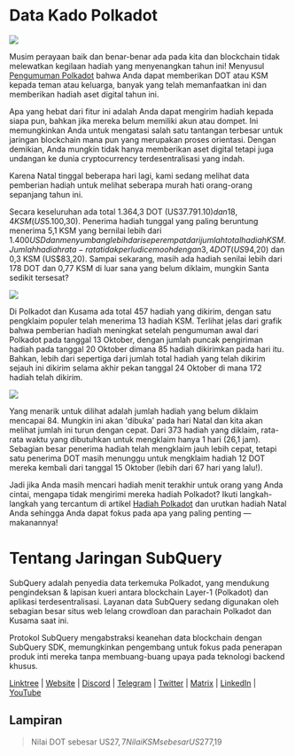 # Data Kado Polkadot

![](https://miro.medium.com/max/1400/1*Y_Fm1wWLcN9lAbWr0KK1qA.png)

Musim perayaan baik dan benar-benar ada pada kita dan blockchain tidak melewatkan kegilaan hadiah yang menyenangkan tahun ini! Menyusul [Pengumuman Polkadot](https://polkadot.network/blog/introducing-polkadot-kusama-gifts/) bahwa Anda dapat memberikan DOT atau KSM kepada teman atau keluarga, banyak yang telah memanfaatkan ini dan memberikan hadiah aset digital tahun ini.

Apa yang hebat dari fitur ini adalah Anda dapat mengirim hadiah kepada siapa pun, bahkan jika mereka belum memiliki akun atau dompet. Ini memungkinkan Anda untuk mengatasi salah satu tantangan terbesar untuk jaringan blockchain mana pun yang merupakan proses orientasi. Dengan demikian, Anda mungkin tidak hanya memberikan aset digital tetapi juga undangan ke dunia cryptocurrency terdesentralisasi yang indah.

Karena Natal tinggal beberapa hari lagi, kami sedang melihat data pemberian hadiah untuk melihat seberapa murah hati orang-orang sepanjang tahun ini.

Secara keseluruhan ada total 1.364,3 DOT (US$37.791.10) dan 18,4 KSM (US$5.100,30). Penerima hadiah tunggal yang paling beruntung menerima 5,1 KSM yang bernilai lebih dari $1.400 USD dan menyumbang lebih dari seperempat dari jumlah total hadiah KSM. Jumlah hadiah rata-rata tidak perlu dicemooh dengan 3,4 DOT (US$94,20) dan 0,3 KSM (US$83,20). Sampai sekarang, masih ada hadiah senilai lebih dari 178 DOT dan 0,77 KSM di luar sana yang belum diklaim, mungkin Santa sedikit tersesat?

![](https://miro.medium.com/max/1400/0*39FkrB8c1ZE2LhlU)

Di Polkadot dan Kusama ada total 457 hadiah yang dikirim, dengan satu pengklaim populer telah menerima 13 hadiah KSM. Terlihat jelas dari grafik bahwa pemberian hadiah meningkat setelah pengumuman awal dari Polkadot pada tanggal 13 Oktober, dengan jumlah puncak pengiriman hadiah pada tanggal 20 Oktober dimana 85 hadiah dikirimkan pada hari itu. Bahkan, lebih dari sepertiga dari jumlah total hadiah yang telah dikirim sejauh ini dikirim selama akhir pekan tanggal 24 Oktober di mana 172 hadiah telah dikirim.

![](https://miro.medium.com/max/1400/0*F12i2JCMl0YOwaLG)

Yang menarik untuk dilihat adalah jumlah hadiah yang belum diklaim mencapai 84. Mungkin ini akan 'dibuka' pada hari Natal dan kita akan melihat jumlah ini turun dengan cepat. Dari 373 hadiah yang diklaim, rata-rata waktu yang dibutuhkan untuk mengklaim hanya 1 hari (26,1 jam). Sebagian besar penerima hadiah telah mengklaim jauh lebih cepat, tetapi satu penerima DOT masih menunggu untuk mengklaim hadiah 12 DOT mereka kembali dari tanggal 15 Oktober (lebih dari 67 hari yang lalu!).

Jadi jika Anda masih mencari hadiah menit terakhir untuk orang yang Anda cintai, mengapa tidak mengirimi mereka hadiah Polkadot? Ikuti langkah-langkah yang tercantum di artikel [Hadiah Polkadot](https://polkadot.network/blog/introducing-polkadot-kusama-gifts/) dan urutkan hadiah Natal Anda sehingga Anda dapat fokus pada apa yang paling penting — makanannya!

# Tentang Jaringan SubQuery

SubQuery adalah penyedia data terkemuka Polkadot, yang mendukung pengindeksan & lapisan kueri antara blockchain Layer-1 (Polkadot) dan aplikasi terdesentralisasi. Layanan data SubQuery sedang digunakan oleh sebagian besar situs web lelang crowdloan dan parachain Polkadot dan Kusama saat ini.

Protokol SubQuery mengabstraksi keanehan data blockchain dengan SubQuery SDK, memungkinkan pengembang untuk fokus pada penerapan produk inti mereka tanpa membuang-buang upaya pada teknologi backend khusus.

​​​​[Linktree](https://linktr.ee/subquerynetwork)  |  [Website](https://subquery.network/)  |  [Discord](https://discord.com/invite/78zg8aBSMG)  |  [Telegram](https://t.me/subquerynetwork)  |  [Twitter](https://twitter.com/subquerynetwork)  |  [Matrix](https://matrix.to/#/#subquery:matrix.org)  |  [LinkedIn](https://www.linkedin.com/company/subquery)  |  [YouTube](https://www.youtube.com/channel/UCi1a6NUUjegcLHDFLr7CqLw)

## Lampiran

> Nilai DOT sebesar US$27,7 Nilai KSM sebesar US$277,19

